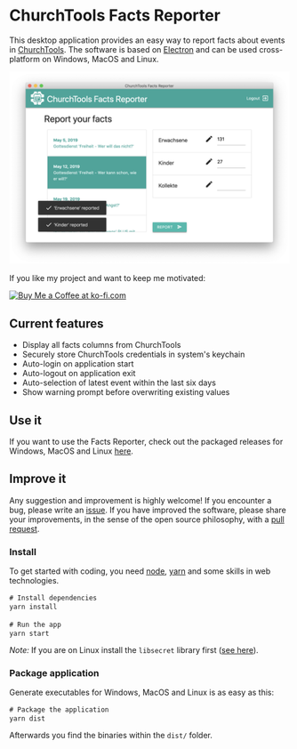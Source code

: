# ChurchTools Facts Reporter

This desktop application provides an easy way to report facts about events in [ChurchTools](http://church.tools). The software is based on [Electron](http://electronjs.org) and can be used cross-platform on Windows, MacOS and Linux.

![Screenshot](assets/screenshots/02.png)

If you like my project and want to keep me motivated:

<a href='https://ko-fi.com/U7U6COXD' target='_blank'><img height='36' style='border:0px;height:36px;' src='https://az743702.vo.msecnd.net/cdn/kofi2.png?v=0' border='0' alt='Buy Me a Coffee at ko-fi.com' /></a>

## Current features

* Display all facts columns from ChurchTools 
* Securely store ChurchTools credentials in system's keychain
* Auto-login on application start
* Auto-logout on application exit
* Auto-selection of latest event within the last six days
* Show warning prompt before overwriting existing values


## Use it

If you want to use the Facts Reporter, check out the packaged releases for Windows, MacOS and Linux [here](https://github.com/philipptrenz/ChurchTools-Facts-Reporter/releases).

## Improve it

Any suggestion and improvement is highly welcome! If you encounter a bug, please write an [issue](https://github.com/philipptrenz/ChurchTools-Facts-Reporter/issues). If you have improved the software, please share your improvements, in the sense of the open source philosophy, with a [pull request](https://help.github.com/en/articles/about-pull-requests). 

### Install

To get started with coding, you need [node](http://nodejs.org), [yarn](https://yarnpkg.com/lang/en/) and some skills in web technologies. 

```
# Install dependencies
yarn install

# Run the app
yarn start
```

*Note:* If you are on Linux install the `libsecret` library first ([see here](https://www.npmjs.com/package/keytar#on-linux)).


### Package application

Generate executables for Windows, MacOS and Linux is as easy as this:

```
# Package the application
yarn dist
```

Afterwards you find the binaries within the `dist/` folder.
